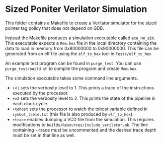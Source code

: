 # Sized Poniter Verilator Simulation

This folder contains a Makefile to create a Verilator simulator for the sized pointer tag policy that does not depend on GDB.

Instead the Makefile produces a simulation executable called `exe_HW_sim`.
This executable expects a `Mem.hex` file in the local directory containing the data to load in memory from 0x80000000 to 0x90000000.
This file can be generated from an elf file using the `elf_to_hex` tool in `Tests/elf_to_hex`.

An example test program can be found in `purge_test`.
You can use `purge_test/build.sh` to compile the program and create `Mem.hex`.

The simulation executable takes some command line arguments.
- `+v1` sets the verbosity level to 1. This prints a trace of the instructions executed by the processor.
- `+v2` sets the verbosity level to 2. This prints the state of the pipeline in each clock cycle.
- `+tohost` sets the processor to watch the tohost variable defined in `symbol_table.txt` (this file is also produced by `elf_to_hex`).
- `+trace` enables dumping a VCD file from the simulation. This requires modifications to `builds/Resources/Include_verilator.mk`. The line containing --trace must be uncommented and the desired trace depth must be set in that line as well.

